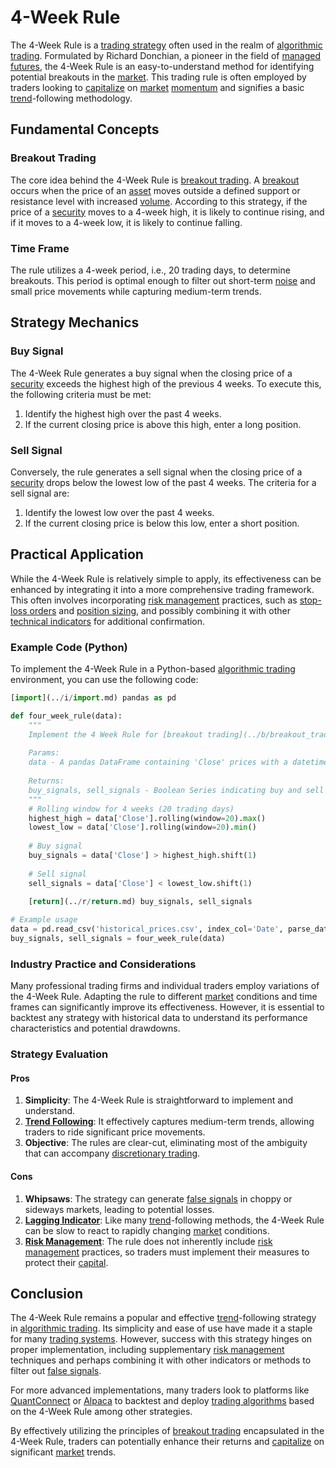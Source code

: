 # 4-Week Rule

The 4-Week Rule is a [trading strategy](../t/trading_strategy.md) often used in the realm of [algorithmic trading](../a/algorithmic_trading.md). Formulated by Richard Donchian, a pioneer in the field of [managed futures](../m/managed_futures.md), the 4-Week Rule is an easy-to-understand method for identifying potential breakouts in the [market](../m/market.md). This trading rule is often employed by traders looking to [capitalize](../c/capitalize.md) on [market](../m/market.md) [momentum](../m/momentum.md) and signifies a basic [trend](../t/trend.md)-following methodology. 

## Fundamental Concepts

### Breakout Trading
The core idea behind the 4-Week Rule is [breakout trading](../b/breakout_trading.md). A [breakout](../b/breakout.md) occurs when the price of an [asset](../a/asset.md) moves outside a defined support or resistance level with increased [volume](../v/volume.md). According to this strategy, if the price of a [security](../s/security.md) moves to a 4-week high, it is likely to continue rising, and if it moves to a 4-week low, it is likely to continue falling. 

### Time Frame
The rule utilizes a 4-week period, i.e., 20 trading days, to determine breakouts. This period is optimal enough to filter out short-term [noise](../n/noise.md) and small price movements while capturing medium-term trends.

## Strategy Mechanics

### Buy Signal
The 4-Week Rule generates a buy signal when the closing price of a [security](../s/security.md) exceeds the highest high of the previous 4 weeks. To execute this, the following criteria must be met:
1. Identify the highest high over the past 4 weeks.
2. If the current closing price is above this high, enter a long position.

### Sell Signal
Conversely, the rule generates a sell signal when the closing price of a [security](../s/security.md) drops below the lowest low of the past 4 weeks. The criteria for a sell signal are:
1. Identify the lowest low over the past 4 weeks.
2. If the current closing price is below this low, enter a short position.

## Practical Application

While the 4-Week Rule is relatively simple to apply, its effectiveness can be enhanced by integrating it into a more comprehensive trading framework. This often involves incorporating [risk management](../r/risk_management.md) practices, such as [stop-loss orders](../s/stop-loss_orders.md) and [position sizing](../p/position_sizing.md), and possibly combining it with other [technical indicators](../t/technical_indicators.md) for additional confirmation.

### Example Code (Python)

To implement the 4-Week Rule in a Python-based [algorithmic trading](../a/algorithmic_trading.md) environment, you can use the following code:

```python
[import](../i/import.md) pandas as pd

def four_week_rule(data):
    """
    Implement the 4 Week Rule for [breakout trading](../b/breakout_trading.md).
    
    Params:
    data - A pandas DataFrame containing 'Close' prices with a datetime [index](../i/index_instrument.md).
    
    Returns:
    buy_signals, sell_signals - Boolean Series indicating buy and sell signals.
    """
    # Rolling window for 4 weeks (20 trading days)
    highest_high = data['Close'].rolling(window=20).max()
    lowest_low = data['Close'].rolling(window=20).min()
    
    # Buy signal
    buy_signals = data['Close'] > highest_high.shift(1)
    
    # Sell signal
    sell_signals = data['Close'] < lowest_low.shift(1)
    
    [return](../r/return.md) buy_signals, sell_signals

# Example usage
data = pd.read_csv('historical_prices.csv', index_col='Date', parse_dates=True)
buy_signals, sell_signals = four_week_rule(data)
```

### Industry Practice and Considerations

Many professional trading firms and individual traders employ variations of the 4-Week Rule. Adapting the rule to different [market](../m/market.md) conditions and time frames can significantly improve its effectiveness. However, it is essential to backtest any strategy with historical data to understand its performance characteristics and potential drawdowns.

### Strategy Evaluation

#### Pros
1. **Simplicity**: The 4-Week Rule is straightforward to implement and understand.
2. **[Trend Following](../t/trend_following.md)**: It effectively captures medium-term trends, allowing traders to ride significant price movements.
3. **Objective**: The rules are clear-cut, eliminating most of the ambiguity that can accompany [discretionary trading](../d/discretionary_trading.md).

#### Cons
1. **Whipsaws**: The strategy can generate [false signals](../f/false_signals_in_trading.md) in choppy or sideways markets, leading to potential losses.
2. **[Lagging Indicator](../l/lagging_indicator.md)**: Like many [trend](../t/trend.md)-following methods, the 4-Week Rule can be slow to react to rapidly changing [market](../m/market.md) conditions.
3. **[Risk Management](../r/risk_management.md)**: The rule does not inherently include [risk management](../r/risk_management.md) practices, so traders must implement their measures to protect their [capital](../c/capital.md).

## Conclusion

The 4-Week Rule remains a popular and effective [trend](../t/trend.md)-following strategy in [algorithmic trading](../a/algorithmic_trading.md). Its simplicity and ease of use have made it a staple for many [trading systems](../t/trading_systems.md). However, success with this strategy hinges on proper implementation, including supplementary [risk management](../r/risk_management.md) techniques and perhaps combining it with other indicators or methods to filter out [false signals](../f/false_signals_in_trading.md).

For more advanced implementations, many traders look to platforms like [QuantConnect](https://www.quantconnect.com) or [Alpaca](https://alpaca.markets) to backtest and deploy [trading algorithms](../t/trading_algorithms.md) based on the 4-Week Rule among other strategies.

By effectively utilizing the principles of [breakout trading](../b/breakout_trading.md) encapsulated in the 4-Week Rule, traders can potentially enhance their returns and [capitalize](../c/capitalize.md) on significant [market](../m/market.md) trends.